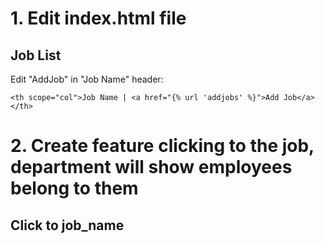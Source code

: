 
# 1. Edit index.html file
## Job List ##
Edit "AddJob" in "Job Name" header:
```
<th scope="col">Job Name | <a href="{% url 'addjobs' %}">Add Job</a></th>
```
# 2. Create feature clicking to the job, department will show employees belong to them
## Click to job_name
